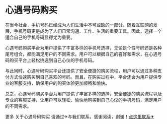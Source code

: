 # 心遇号码购买

在当今社会，手机号码已经成为人们生活中不可或缺的一部分。随着互联网的发展，手机号码更是成为了人们日常沟通、工作、生活的重要工具。因此，选择一个适合自己的手机号码显得尤为重要。

心遇号码购买平台为用户提供了丰富多样的手机号选择，无论是个性号码还是各种尾号组合，都能满足用户的不同需求。用户可以根据自己的喜好和需求，在心遇号码购买平台上轻松挑选到自己心仪的手机号码。

与此同时，心遇号码购买平台还提供了安全便捷的购买流程，用户可以通过多种支付方式快速购买到自己喜欢的号码。而且，在购买过程中，平台还会为用户提供专业的客服支持，确保用户的购买体验更加顺畅和愉快。

总之，心遇号码购买平台为用户提供了丰富多样的选择，安全便捷的购买流程以及专业的客服支持，让用户可以轻松、愉快地购买到自己心仪的手机号码，满足用户的不同需求。

更多 关于心遇号码购买 请通过✈与我们联系，感谢阅读，谢谢！[点这里联系✈](https://a.k02.cc)